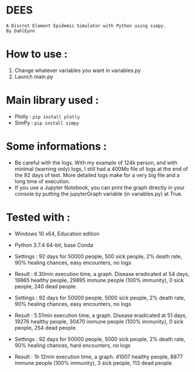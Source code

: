 # DEES
    A Discret Element Epidemic Simulator with Python using simpy.
    By DahlEynn

# How to use :

1. Change whatever variables you want in variables.py
2. Launch main.py

# Main library used :

* Plotly : `pip install plotly`
* SimPy : `pip install simpy`


# Some informations :

* Be careful with the logs. With my example of 124k person, and with minimal (warning only) logs, I still had a 400Mo file of logs at the end of the 92 days of test. More detailed logs make for a very big file and a long time of execution.
* If you use a Jupyter Notebook, you can print the graph directly in your console by putting the jupyterGraph variable (in variables.py) at True.


# Tested with :
* Windows 10 x64, Education edition
* Python 3.7.4 64-bit, base Conda


* Settings : 92 days for 50000 people, 500 sick people, 2% death rate, 90% healing chances, easy encounters, no logs
* Result : 6.30min execution time, a graph. Disease eradicated at 54 days, 19865 healthy people, 29895 immune people (100% immunity), 0 sick people, 240 dead people.


* Settings : 92 days for 50000 people, 5000 sick people, 2% death rate, 90% healing chances, easy encounters, no logs
* Result : 5.51min execution time, a graph. Disease eradicated at 51 days, 19276 healthy people, 30470 immune people (100% immunity), 0 sick people, 254 dead people.


* Settings : 92 days for 50000 people, 5000 sick people, 2% death rate, 90% healing chances, hard encounters, no logs
* Result : 1h 12min execution time, a graph. 41007 healthy people, 8877 immune people (100% immunity), 3 sick people, 113 dead people.